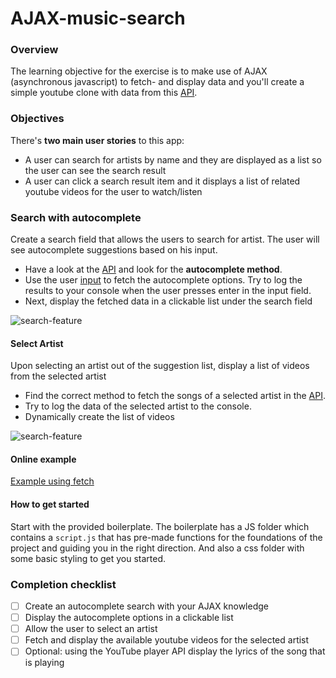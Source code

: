 # AJAX-music-search

### Overview
The learning objective for the exercise is to make use of AJAX (asynchronous javascript) to fetch- and display data and you'll create a simple youtube clone with data from this [API](https://musicdemons.com/api).

### Objectives
There's **two main user stories** to this app:

* A user can search for artists by name and they are displayed as a list so the user can see the search result
* A user can click a search result item and it displays a list of related youtube videos for the user to watch/listen


### Search with autocomplete
Create a search field that allows the users to search for artist. The user will see autocomplete suggestions based on his input.

* Have a look at the [API](https://musicdemons.com/api) and look for the **autocomplete method**.
* Use the user [input](https://developer.mozilla.org/en-US/docs/Web/HTML/Element/input/search) to fetch the autocomplete options. Try to log the results to your console when the user presses enter in the input field.
* Next, display the fetched data in a clickable list under the search field

![search-feature](https://i.gyazo.com/c082c4ba5eb929a45ead06890554a24c.gif)

#### Select Artist
Upon selecting an artist out of the suggestion list, display a list of videos from the selected artist

* Find the correct method to fetch the songs of a selected artist in the [API](https://musicdemons.com/api).
* Try to log the data of the selected artist to the console.
* Dynamically create the list of videos

![search-feature](https://i.gyazo.com/476d5da034d8b3ce8b108e9e3a2dae07.gif)

#### Online example
[Example using fetch](https://thijs-lambert.github.io/AJAX-music-search/)

#### How to get started

Start with the provided boilerplate. The boilerplate has a JS folder which contains a `script.js` that has pre-made functions for the foundations of the project and guiding you in the right direction. And also a css folder with some basic styling to get you started.

### Completion checklist

- [ ] Create an autocomplete search with your AJAX knowledge
- [ ] Display the autocomplete options in a clickable list
- [ ] Allow the user to select an artist
- [ ] Fetch and display the available youtube videos for the selected artist
- [ ] Optional: using the YouTube player API display the lyrics of the song that is playing
